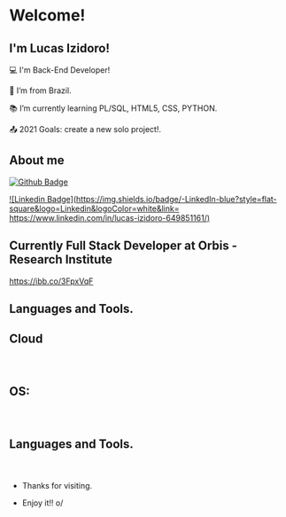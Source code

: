 # Welcome!

## I'm Lucas Izidoro!

:computer: I'm Back-End Developer!

:house_with_garden: I’m from Brazil.

:books: I’m currently learning PL/SQL, HTML5, CSS, PYTHON.

:outbox_tray: 2021 Goals: create a new solo project!.

 

## About me
[![Github Badge](https://img.shields.io/badge/-Github-000?style=flat-square&logo=Github&logoColor=white&link=https://github.com/lucasizi)](https://github.com/lucasizi)

[![Linkedin Badge](https://img.shields.io/badge/-LinkedIn-blue?style=flat-square&logo=Linkedin&logoColor=white&link= https://www.linkedin.com/in/lucas-izidoro-649851161/)]( https://www.linkedin.com/in/lucas-izidoro-649851161/)

## Currently Full Stack Developer at Orbis - Research Institute
https://ibb.co/3FpxVqF

## Languages and Tools.

## Cloud
<code><img height="20" scr="https://img.shields.io/badge/Amazon_AWS-232F3E?style=for-the-badge&logo=amazon-aws&logoColor=white"></code>
<code><img height="20" scr="https://img.shields.io/badge/Amazon_AWS-232F3E?style=for-the-badge&logo=amazon-aws&logoColor=white"></code>
<code><img height="20" scr="https://img.shields.io/badge/microsoft%20azure-0089D6?style=for-the-badge&logo=microsoft-azure&logoColor=white"></code>
<code><img height="20" scr="https://img.shields.io/badge/Oracle-F80000?style=for-the-badge&logo=oracle&logoColor=black"></code>

## OS:
<code><img height="20" scr="https://img.shields.io/badge/Debian-A81D33?style=for-the-badge&logo=debian&logoColor=white"></code>
<code><img height="20" scr="https://img.shields.io/badge/Linux-FCC624?style=for-the-badge&logo=linux&logoColor=black"></code>
<code><img height="20" scr="https://img.shields.io/badge/Windows-0078D6?style=for-the-badge&logo=windows&logoColor=white"></code>

## Languages and Tools.
<code><img height="20" scr="https://img.shields.io/badge/Microsoft_SQL_Server-CC2927?style=for-the-badge&logo=microsoft-sql-server&logoColor=white"></code>
<code><img height="20" scr="https://img.shields.io/badge/Python-FFD43B?style=for-the-badge&logo=python&logoColor=darkgreen"></code>
<code><img height="20" scr="https://img.shields.io/badge/HTML5-E34F26?style=for-the-badge&logo=html5&logoColor=white"></code>
<code><img height="20" scr="https://img.shields.io/badge/CSS3-1572B6?style=for-the-badge&logo=css3&logoColor=white"></code>
<code><img height="20" scr="https://img.shields.io/badge/C%23-239120?style=for-the-badge&logo=c-sharp&logoColor=white"></code>


- Thanks for visiting.

- Enjoy it!! o/
